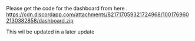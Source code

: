 
Please get the code for the dashboard from here . https://cdn.discordapp.com/attachments/821717059321724968/1001769602130382858/dashboard.zip 

This wil be updated in a later update
